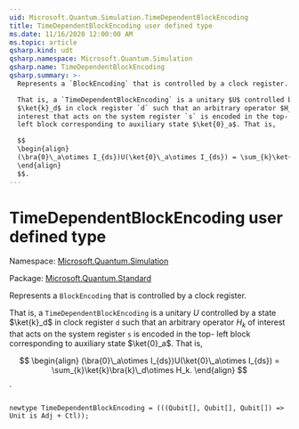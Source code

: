 ```yaml
---
uid: Microsoft.Quantum.Simulation.TimeDependentBlockEncoding
title: TimeDependentBlockEncoding user defined type
ms.date: 11/16/2020 12:00:00 AM
ms.topic: article
qsharp.kind: udt
qsharp.namespace: Microsoft.Quantum.Simulation
qsharp.name: TimeDependentBlockEncoding
qsharp.summary: >-
  Represents a `BlockEncoding` that is controlled by a clock register.

  That is, a `TimeDependentBlockEncoding` is a unitary $U$ controlled by a state
  $\ket{k}_d$ in clock register `d` such that an arbitrary operator $H_k$ of
  interest that acts on the system register `s` is encoded in the top-
  left block corresponding to auxiliary state $\ket{0}_a$. That is,

  $$
  \begin{align}
  (\bra{0}\_a\otimes I_{ds})U(\ket{0}\_a\otimes I_{ds}) = \sum_{k}\ket{k}\bra{k}\_d\otimes H_k.
  \end{align}
  $$.
---
```


# TimeDependentBlockEncoding user defined type

Namespace: [Microsoft.Quantum.Simulation](xref:Microsoft.Quantum.Simulation)

Package: [Microsoft.Quantum.Standard](https://nuget.org/packages/Microsoft.Quantum.Standard)


Represents a `BlockEncoding` that is controlled by a clock register.That is, a `TimeDependentBlockEncoding` is a unitary $U$ controlled by a state$\ket{k}_d$ in clock register `d` such that an arbitrary operator $H_k$ ofinterest that acts on the system register `s` is encoded in the top-left block corresponding to auxiliary state $\ket{0}_a$. That is,$$\begin{align}(\bra{0}\_a\otimes I_{ds})U(\ket{0}\_a\otimes I_{ds}) = \sum_{k}\ket{k}\bra{k}\_d\otimes H_k.\end{align}$$.

```qsharp

newtype TimeDependentBlockEncoding = (((Qubit[], Qubit[], Qubit[]) => Unit is Adj + Ctl));
```

